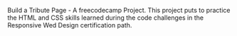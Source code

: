 Build a Tribute Page - A freecodecamp Project. This project puts to practice the HTML and CSS skills learned during the code challenges in the Responsive Wed Design certification path.